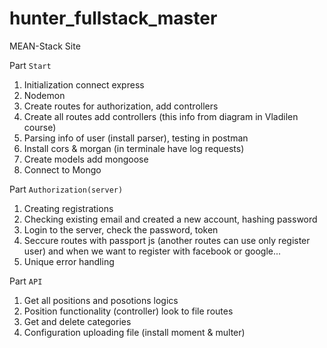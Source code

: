 # hunter_fullstack_master

MEAN-Stack Site

Part `Start`

1. Initialization connect express
2. Nodemon
3. Create routes for authorization, add controllers
4. Create all routes add controllers (this info from diagram in Vladilen course)
5. Parsing info of user (install parser), testing in postman
6. Install cors & morgan (in terminale have log requests)
7. Create models add mongoose
8. Connect to Mongo

Part `Authorization(server)`

1. Creating registrations
2. Checking existing email and created a new account, hashing password
3. Login to the server, check the password, token
4. Seccure routes with passport js (another routes can use only register user) and when we want to register with facebook or google...
5. Unique error handling

Part `API`

1. Get all positions and posotions logics
2. Position functionality (controller) look to file routes
3. Get and delete categories
4. Configuration uploading file (install moment & multer)
